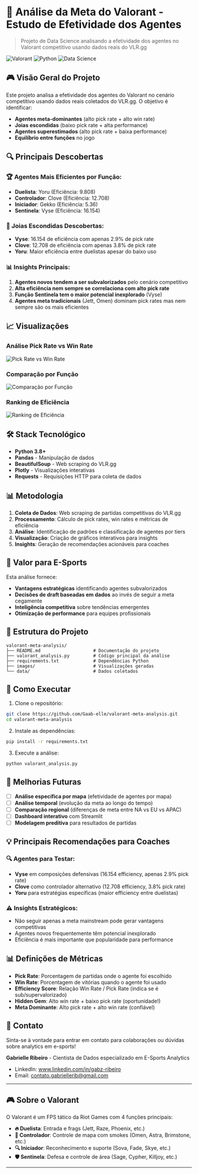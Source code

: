 # 🎯 Análise da Meta do Valorant - Estudo de Efetividade dos Agentes

> Projeto de Data Science analisando a efetividade dos agentes no Valorant competitivo usando dados reais do VLR.gg

![Valorant](https://img.shields.io/badge/Game-Valorant-FF4655?style=for-the-badge&logo=riot-games)
![Python](https://img.shields.io/badge/Python-3.8+-3776AB?style=for-the-badge&logo=python)
![Data Science](https://img.shields.io/badge/Data-Science-FF6B6B?style=for-the-badge)

## 🎮 Visão Geral do Projeto

Este projeto analisa a efetividade dos agentes do Valorant no cenário competitivo usando dados reais coletados do VLR.gg. O objetivo é identificar:

- **Agentes meta-dominantes** (alto pick rate + alto win rate)
- **Joias escondidas** (baixo pick rate + alta performance) 
- **Agentes superestimados** (alto pick rate + baixa performance)
- **Equilíbrio entre funções** no jogo

## 🔍 Principais Descobertas

### 🏆 Agentes Mais Eficientes por Função:
- **Duelista**: Yoru (Eficiência: 9.808)
- **Controlador**: Clove (Eficiência: 12.708) 
- **Iniciador**: Gekko (Eficiência: 5.36)
- **Sentinela**: Vyse (Eficiência: 16.154)

### 💎 Joias Escondidas Descobertas:
- **Vyse**: 16.154 de eficiência com apenas 2.9% de pick rate
- **Clove**: 12.708 de eficiência com apenas 3.8% de pick rate
- **Yoru**: Maior eficiência entre duelistas apesar do baixo uso

### 📊 Insights Principais:
1. **Agentes novos tendem a ser subvalorizados** pelo cenário competitivo
2. **Alta eficiência nem sempre se correlaciona com alto pick rate**
3. **Função Sentinela tem o maior potencial inexplorado** (Vyse)
4. **Agentes meta tradicionais** (Jett, Omen) dominam pick rates mas nem sempre são os mais eficientes

## 📈 Visualizações

### Análise Pick Rate vs Win Rate
![Pick Rate vs Win Rate](images/pick_rate_vs_winrate.png)

### Comparação por Função
![Comparação por Função](images/role_comparison.png)

### Ranking de Eficiência
![Ranking de Eficiência](images/efficiency_ranking.png)

## 🛠️ Stack Tecnológico

- **Python 3.8+**
- **Pandas** - Manipulação de dados
- **BeautifulSoup** - Web scraping do VLR.gg
- **Plotly** - Visualizações interativas
- **Requests** - Requisições HTTP para coleta de dados

## 📊 Metodologia

1. **Coleta de Dados**: Web scraping de partidas competitivas do VLR.gg
2. **Processamento**: Cálculo de pick rates, win rates e métricas de eficiência
3. **Análise**: Identificação de padrões e classificação de agentes por tiers
4. **Visualização**: Criação de gráficos interativos para insights
5. **Insights**: Geração de recomendações acionáveis para coaches

## 🎯 Valor para E-Sports

Esta análise fornece:
- **Vantagens estratégicas** identificando agentes subvalorizados
- **Decisões de draft baseadas em dados** ao invés de seguir a meta cegamente  
- **Inteligência competitiva** sobre tendências emergentes
- **Otimização de performance** para equipes profissionais

## 📁 Estrutura do Projeto

```
valorant-meta-analysis/
├── README.md                    # Documentação do projeto
├── valorant_analysis.py         # Código principal da análise
├── requirements.txt             # Dependências Python
├── images/                      # Visualizações geradas
└── data/                        # Dados coletados
```

## 🚀 Como Executar

1. Clone o repositório:
```bash
git clone https://github.com/Gaab-elle/valorant-meta-analysis.git
cd valorant-meta-analysis
```

2. Instale as dependências:
```bash
pip install -r requirements.txt
```

3. Execute a análise:
```bash
python valorant_analysis.py
```

## 🔮 Melhorias Futuras

- [ ] **Análise específica por mapa** (efetividade de agentes por mapa)
- [ ] **Análise temporal** (evolução da meta ao longo do tempo)
- [ ] **Comparação regional** (diferenças de meta entre NA vs EU vs APAC)
- [ ] **Dashboard interativo** com Streamlit
- [ ] **Modelagem preditiva** para resultados de partidas

## 💡 Principais Recomendações para Coaches

### 🔍 Agentes para Testar:
- **Vyse** em composições defensivas (16.154 efficiency, apenas 2.9% pick rate)
- **Clove** como controlador alternativo (12.708 efficiency, 3.8% pick rate)
- **Yoru** para estratégias específicas (maior efficiency entre duelistas)

### ⚠️ Insights Estratégicos:
- Não seguir apenas a meta mainstream pode gerar vantagens competitivas
- Agentes novos frequentemente têm potencial inexplorado
- Eficiência é mais importante que popularidade para performance

## 📊 Definições de Métricas

- **Pick Rate**: Porcentagem de partidas onde o agente foi escolhido
- **Win Rate**: Porcentagem de vitórias quando o agente foi usado
- **Efficiency Score**: Relação Win Rate / Pick Rate (indica se é sub/supervalorizado)
- **Hidden Gem**: Alto win rate + baixo pick rate (oportunidade!)
- **Meta Dominante**: Alto pick rate + alto win rate (confiável)

## 📧 Contato

Sinta-se à vontade para entrar em contato para colaborações ou dúvidas sobre analytics em e-sports!

**Gabrielle Ribeiro** - Cientista de Dados especializado em E-Sports Analytics
- LinkedIn: www.linkedin.com/in/gabz-ribeiro
- Email: contato.gabriellerib@gmail.com

---

## 🎮 Sobre o Valorant

O Valorant é um FPS tático da Riot Games com 4 funções principais:
- **🔥 Duelista**: Entrada e frags (Jett, Raze, Phoenix, etc.)
- **💨 Controlador**: Controle de mapa com smokes (Omen, Astra, Brimstone, etc.)
- **🔍 Iniciador**: Reconhecimento e suporte (Sova, Fade, Skye, etc.)
- **🛡️ Sentinela**: Defesa e controle de área (Sage, Cypher, Killjoy, etc.)

---
